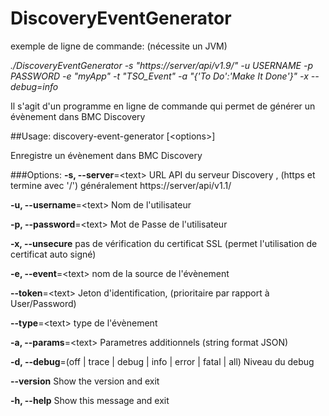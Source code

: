 # DiscoveryEventGenerator

exemple de ligne de commande: (nécessite un JVM)

*./DiscoveryEventGenerator -s "https://server/api/v1.9/" -u USERNAME -p PASSWORD -e "myApp" -t "TSO_Event" -a "{'To Do':'Make It Done'}" -x --debug=info*


Il s'agit d'un programme en ligne de commande qui permet de générer un évènement dans BMC Discovery


##Usage: discovery-event-generator [\<options>]

  Enregistre un évènement dans BMC Discovery

###Options:
  **-s, --server**=\<text>    URL API du serveur Discovery , (https et termine avec
                         '/') généralement https://server/api/v1.1/
                         
  **-u, --username**=\<text>  Nom de l'utilisateur
  
  **-p, --password**=\<text>  Mot de Passe de l'utilisateur
  
  **-x, --unsecure**         pas de vérification du certificat SSL (permet
                         l'utilisation de certificat auto signé)
                         
  **-e, --event**=\<text>     nom de la source de l'évènement

  **--token**=\<text>         Jeton d'identification, (prioritaire par rapport à User/Password)

  **--type**=\<text>      type de l'évènement
  
  **-a, --params**=\<text>    Parametres additionnels (string format JSON)

  **-d, --debug**=(off | trace | debug | info | error | fatal | all)
                         Niveau du debug
                         
  **--version**              Show the version and exit
  
  **-h, --help**             Show this message and exit
